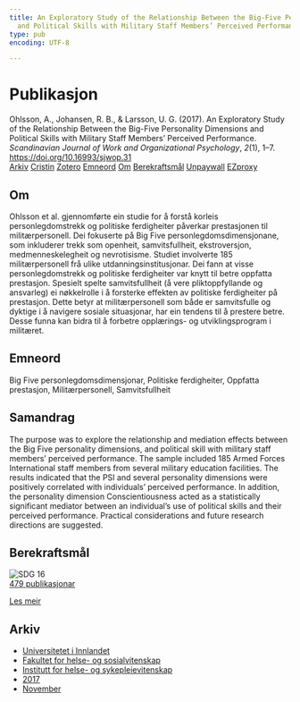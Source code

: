 ```yaml
---
title: An Exploratory Study of the Relationship Between the Big-Five Personality Dimensions
  and Political Skills with Military Staff Members’ Perceived Performance
type: pub
encoding: UTF-8

---
```

<h1>Publikasjon</h1>
<article id="csl-bib-container-59PBLFGN" class="csl-bib-container">
  <div class="csl-bib-body"> <div class="csl-entry">Ohlsson, A., Johansen, R. B., &#38; Larsson, U. G. (2017). An Exploratory Study of the Relationship Between the Big-Five Personality Dimensions and Political Skills with Military Staff Members’ Perceived Performance. <i>Scandinavian Journal of Work and Organizational Psychology</i>, <i>2</i>(1), 1–7. <a href="https://doi.org/10.16993/sjwop.31">https://doi.org/10.16993/sjwop.31</a></div> </div>
  <div class="csl-bib-buttons">
    <a href="#taxonomy-article-59PBLFGN" alt="archive" class="csl-bib-button">Arkiv</a>
    <a href="https://app.cristin.no/results/show.jsf?id=1516084" alt="Cristin" class="csl-bib-button">Cristin</a>
    <a href="http://zotero.org/groups/5881554/items/59PBLFGN" alt="Zotero" class="csl-bib-button">Zotero</a>
    <a href="#keywords-article-59PBLFGN" alt="keywords" class="csl-bib-button">Emneord</a>
    <a href="#about-article-59PBLFGN" alt="about_pub" class="csl-bib-button">Om</a>
    <a href="#sdg-article-59PBLFGN" alt="sdg" class="csl-bib-button">Berekraftsmål</a>
    <a href="http://www.sjwop.com/articles/10.16993/sjwop.31/galley/31/download/" alt="Unpaywall" class="csl-bib-button">Unpaywall</a>
    <a href="http://www.sjwop.com/articles/10.16993/sjwop.31/galley/31/download/" alt="EZproxy" class="csl-bib-button">EZproxy</a>
  </div>
  <div id="csl-bib-meta-container-59PBLFGN"></div>
</article>
<div id="csl-bib-meta-59PBLFGN" class="csl-bib-meta">
  <article id="about-article-59PBLFGN" class="about_pub-article">
    <h1>Om</h1>
    Ohlsson et al. gjennomførte ein studie for å forstå korleis personlegdomstrekk og politiske ferdigheiter påverkar prestasjonen til militærpersonell. Dei fokuserte på Big Five personlegdomsdimensjonane, som inkluderer trekk som openheit, samvitsfullheit, ekstroversjon, medmenneskelegheit og nevrotisisme. Studiet involverte 185 militærpersonell frå ulike utdanningsinstitusjonar. Dei fann at visse personlegdomstrekk og politiske ferdigheiter var knytt til betre oppfatta prestasjon. Spesielt spelte samvitsfullheit (å vere pliktoppfyllande og ansvarleg) ei nøkkelrolle i å forsterke effekten av politiske ferdigheiter på prestasjon. Dette betyr at militærpersonell som både er samvitsfulle og dyktige i å navigere sosiale situasjonar, har ein tendens til å prestere betre. Desse funna kan bidra til å forbetre opplærings- og utviklingsprogram i militæret.
  </article>
  <article id="keywords-article-59PBLFGN" class="keywords-article">
    <h1>Emneord</h1>
    Big Five personlegdomsdimensjonar, Politiske ferdigheiter, Oppfatta prestasjon, Militærpersonell, Samvitsfullheit
  </article>
  <article id="abstract-article-59PBLFGN" class="abstract-article">
    <h1>Samandrag</h1>
    The purpose was to explore the relationship and mediation effects between the Big Five personality dimensions, and political skill with military staff members’ perceived performance. The sample included 185 Armed Forces International staff members from several military education facilities. The results indicated that the PSI and several personality dimensions were positively correlated with individuals’ perceived performance. In addition, the personality dimension Conscientiousness acted as a statistically significant mediator between an individual’s use of political skills and their perceived performance. Practical considerations and future research directions are suggested.
  </article>
  <article id="sdg-article-59PBLFGN" class="sdg-article">
    <h1>Berekraftsmål</h1>
    <div class="sdg-container"><div id="sdg16" class="sdg">
        <img src="{{< params subfolder >}}images/sdg/sdg16_nn.png" class="image" alt="SDG 16">
        <div class="sdg-overlay">
          <a href="/nn/archive/?key=?sdg=16#archive" class="sdg-publication-count"><span>479</span> publikasjonar</a>
          <p><a href="https://fn.no/om-fn/fns-baerekraftsmaal/fred-rettferdighet-og-velfungerende-institusjoner?lang=nno-NO" class="sdg-read-more">Les meir</a></p>
        </div>
      </div></div>
  </article>
  <article id="taxonomy-article-59PBLFGN" class="taxonomy-article">
    <h1>Arkiv</h1>
    <ul>
      <li>
        <a href="/nn/archive/?key=3DCRN523">Universitetet i Innlandet</a>
      </li>
      <li>
        <a href="/nn/archive/?key=IDKFS3MX">Fakultet for helse- og sosialvitenskap</a>
      </li>
      <li>
        <a href="/nn/archive/?key=GTV4ECMZ">Institutt for helse- og sykepleievitenskap</a>
      </li>
      <li>
        <a href="/nn/archive/?key=QV2QKSDS">2017</a>
      </li>
      <li>
        <a href="/nn/archive/?key=76Z26YNP">November</a>
      </li>
    </ul>
  </article>
</div>
